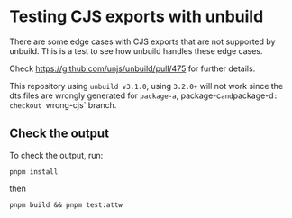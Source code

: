 # Testing CJS exports with unbuild

There are some edge cases with CJS exports that are not supported by unbuild. This is a test to see how unbuild handles these edge cases.

Check https://github.com/unjs/unbuild/pull/475 for further details.

This repository using `unbuild v3.1.0`, using `3.2.0+` will not work since the dts files are wrongly generated for `package-a`, package-c` and `package-d`: checkout `wrong-cjs` branch.

## Check the output

To check the output, run:

```shell
pnpm install
```

then

```shell
pnpm build && pnpm test:attw
```

